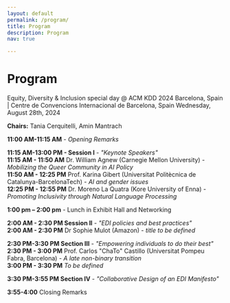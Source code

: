 ```yaml
---
layout: default
permalink: /program/
title: Program
description: Program
nav: true

---
```


<h1><b>Program</b></h1>
Equity, Diversity & Inclusion special day @ ACM KDD 2024
Barcelona, Spain | Centre de Convencions Internacional de Barcelona, Spain
Wednesday, August 28th, 2024

**Chairs:** Tania Cerquitelli, Amin Mantrach

**11:00 AM-11:15 AM** - *Opening Remarks*

**11:15 AM-13:00 PM - Session I** - *"Keynote Speakers"*<br>
**11:15 AM - 11:50 AM** Dr. William Agnew (Carnegie Mellon University) - *Mobilizing the Queer Community in AI Policy*<br>
**11:50 AM - 12:25 PM** Prof. Karina Gibert (Universitat Politècnica de Catalunya-BarcelonaTech) -  *AI and gender issues*<br>
**12:25 PM - 12:55 PM** Dr. Moreno La Quatra (Kore University of Enna) - *Promoting Inclusivity through Natural Language Processing*<br>

**1:00 pm – 2:00 pm** - Lunch in Exhibit Hall and Networking

**2:00 AM - 2:30 PM Session II** - *"EDI policies and best practices"*<br>
**2:00 AM - 2:30 PM** Dr Sophie Mulot (Amazon) - *title to be defined*<br>

**2:30 PM-3:30 PM Section  III** - *"Empowering individuals to do their best"*<br>
**2:30 PM - 3:00 PM** Prof. Carlos "ChaTo" Castillo (Universitat Pompeu Fabra, Barcelona) - *A late non-binary transition*<br>
**3:00 PM - 3:30 PM** *To be defined*<br>

**3:30 PM-3:55 PM Section IV** - *"Collaborative Design of an EDI Manifesto"*<br>

**3:55-4:00** Closing Remarks